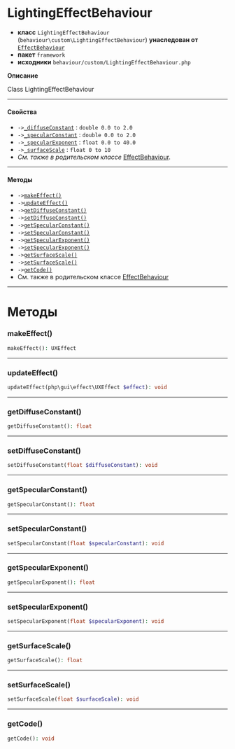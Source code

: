 # LightingEffectBehaviour

- **класс** `LightingEffectBehaviour` (`behaviour\custom\LightingEffectBehaviour`) **унаследован от** [`EffectBehaviour`](https://github.com/jphp-compiler/develnext/blob/master/dn-app-framework/api-docs/classes/php/gui/framework/behaviour/custom/EffectBehaviour.ru.md)
- **пакет** `framework`
- **исходники** `behaviour/custom/LightingEffectBehaviour.php`

**Описание**

Class LightingEffectBehaviour

---

#### Свойства

- `->`[`_diffuseConstant`](#prop-_diffuseconstant) : `double 0.0 to 2.0`
- `->`[`_specularConstant`](#prop-_specularconstant) : `double 0.0 to 2.0`
- `->`[`_specularExponent`](#prop-_specularexponent) : `float 0.0 to 40.0`
- `->`[`_surfaceScale`](#prop-_surfacescale) : `float 0 to 10`
- *См. также в родительском классе* [EffectBehaviour](https://github.com/jphp-compiler/develnext/blob/master/dn-app-framework/api-docs/classes/php/gui/framework/behaviour/custom/EffectBehaviour.ru.md).

---

#### Методы

- `->`[`makeEffect()`](#method-makeeffect)
- `->`[`updateEffect()`](#method-updateeffect)
- `->`[`getDiffuseConstant()`](#method-getdiffuseconstant)
- `->`[`setDiffuseConstant()`](#method-setdiffuseconstant)
- `->`[`getSpecularConstant()`](#method-getspecularconstant)
- `->`[`setSpecularConstant()`](#method-setspecularconstant)
- `->`[`getSpecularExponent()`](#method-getspecularexponent)
- `->`[`setSpecularExponent()`](#method-setspecularexponent)
- `->`[`getSurfaceScale()`](#method-getsurfacescale)
- `->`[`setSurfaceScale()`](#method-setsurfacescale)
- `->`[`getCode()`](#method-getcode)
- См. также в родительском классе [EffectBehaviour](https://github.com/jphp-compiler/develnext/blob/master/dn-app-framework/api-docs/classes/php/gui/framework/behaviour/custom/EffectBehaviour.ru.md)

---
# Методы

<a name="method-makeeffect"></a>

### makeEffect()
```php
makeEffect(): UXEffect
```

---

<a name="method-updateeffect"></a>

### updateEffect()
```php
updateEffect(php\gui\effect\UXEffect $effect): void
```

---

<a name="method-getdiffuseconstant"></a>

### getDiffuseConstant()
```php
getDiffuseConstant(): float
```

---

<a name="method-setdiffuseconstant"></a>

### setDiffuseConstant()
```php
setDiffuseConstant(float $diffuseConstant): void
```

---

<a name="method-getspecularconstant"></a>

### getSpecularConstant()
```php
getSpecularConstant(): float
```

---

<a name="method-setspecularconstant"></a>

### setSpecularConstant()
```php
setSpecularConstant(float $specularConstant): void
```

---

<a name="method-getspecularexponent"></a>

### getSpecularExponent()
```php
getSpecularExponent(): float
```

---

<a name="method-setspecularexponent"></a>

### setSpecularExponent()
```php
setSpecularExponent(float $specularExponent): void
```

---

<a name="method-getsurfacescale"></a>

### getSurfaceScale()
```php
getSurfaceScale(): float
```

---

<a name="method-setsurfacescale"></a>

### setSurfaceScale()
```php
setSurfaceScale(float $surfaceScale): void
```

---

<a name="method-getcode"></a>

### getCode()
```php
getCode(): void
```